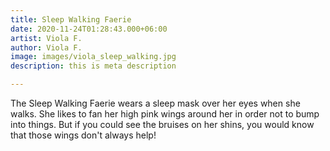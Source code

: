 ```yaml
---
title: Sleep Walking Faerie
date: 2020-11-24T01:28:43.000+06:00
artist: Viola F.
author: Viola F.
image: images/viola_sleep_walking.jpg
description: this is meta description

---
```

The Sleep Walking Faerie wears a sleep mask over her eyes when she walks. She likes to fan her high pink wings around her in order not to bump into things. But if you could see the bruises on her shins, you would know that those wings don't always help!
